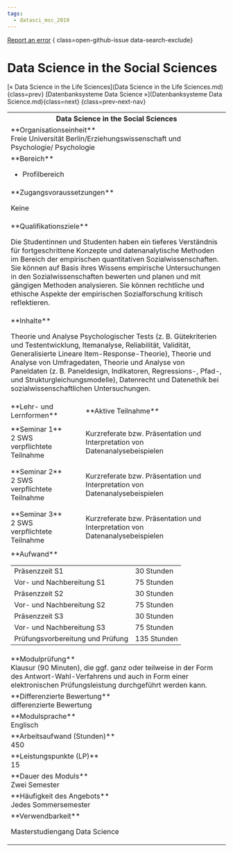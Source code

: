 ```yaml
---
tags:
  - datasci_msc_2019
---
```

[Report an error](https://github.com/SGSSGene/FUB-SUP/issues/new?title=Error%20in%20%22Data%20Science%20in%20the%20Social%20Sciences%22&body=There%20seems%20to%20be%20an%20error%20in%20module%20%22Data%20Science%20in%20the%20Social%20Sciences%22%2E%0A%0A%3CDescribe%20here%20a%20slightly%20more%20detailed%20description%20of%20what%20is%20wrong%3E&labels=bug)
{ class=open-github-issue data-search-exclude}

# Data Science in the Social Sciences

[« Data Science in the Life Sciences](Data Science in the Life Sciences.md){class=prev}
[Datenbanksysteme Data Science »](Datenbanksysteme Data Science.md){class=next}
{class=prev-next-nav}

<table markdown id="moduledesc">
<tr markdown class="moduledesc_head"><th colspan="2">Data Science in the Social Sciences </th></tr>
<tr markdown><td colspan="2">**Organisationseinheit**   <br>Freie Universität Berlin/Erziehungswissenschaft und Psychologie/ Psychologie</td></tr>

<tr markdown><td colspan="2">**Bereich**<br>


- Profilbereich

</td></tr>

<tr markdown><td colspan="2">**Zugangsvoraussetzungen** <br>

Keine


</td></tr>
<tr markdown><td colspan="2">**Qualifikationsziele**    <br>

Die Studentinnen und Studenten haben ein tieferes Verständnis für
fortgeschrittene Konzepte und datenanalytische Methoden im Bereich der
empirischen quantitativen Sozialwissenschaften. Sie können auf Basis ihres
Wissens empirische Untersuchungen in den Sozialwissenschaften bewerten und
planen und mit gängigen Methoden analysieren. Sie können rechtliche und
ethische Aspekte der empirischen Sozialforschung kritisch reflektieren.


</td></tr>
<tr markdown><td colspan="2">**Inhalte**                <br>

Theorie und Analyse Psychologischer Tests (z. B. Gütekriterien und
Testentwicklung, Itemanalyse, Reliabilität, Validität, Generalisierte
Lineare Item-Response-Theorie), Theorie und Analyse von Umfragedaten,
Theorie und Analyse von Paneldaten (z. B. Paneldesign, Indikatoren,
Regressions-, Pfad-, und Strukturgleichungsmodelle), Datenrecht und
Datenethik bei sozialwissenschaftlichen Untersuchungen.


</td></tr>

<tr markdown><td>**Lehr- und Lernformen**</td><td>**Aktive Teilnahme**</td></tr>
<tr markdown><td> **Seminar 1** <br>2 SWS <br> verpflichtete Teilnahme</td><td>

Kurzreferate bzw. Präsentation und Interpretation von Datenanalysebeispielen
</td></tr>
<tr markdown><td> **Seminar 2** <br>2 SWS <br> verpflichtete Teilnahme</td><td>

Kurzreferate bzw. Präsentation und Interpretation von Datenanalysebeispielen
</td></tr>
<tr markdown><td> **Seminar 3** <br>2 SWS <br> verpflichtete Teilnahme</td><td>

Kurzreferate bzw. Präsentation und Interpretation von Datenanalysebeispielen
</td></tr>
<tr markdown><td colspan="2">**Aufwand**                <br>
<table class="aufwand_table">
<tr><td>Präsenzzeit S1</td><td>30 Stunden</td></tr>
<tr><td>Vor- und Nachbereitung S1</td><td>75 Stunden</td></tr>
<tr><td>Präsenzzeit S2</td><td>30 Stunden</td></tr>
<tr><td>Vor- und Nachbereitung S2</td><td>75 Stunden</td></tr>
<tr><td>Präsenzzeit S3</td><td>30 Stunden</td></tr>
<tr><td>Vor- und Nachbereitung S3</td><td>75 Stunden</td></tr>
<tr><td>Prüfungsvorbereitung und Prüfung</td><td>135 Stunden</td></tr>
</table>

</td></tr>
<tr markdown><td colspan="2">**Modulprüfung**             <br>Klausur (90 Minuten), die ggf. ganz oder teilweise in der Form des
Antwort-Wahl-Verfahrens und auch in Form einer elektronischen
Prüfungsleistung durchgeführt werden kann.


</td></tr>
<tr markdown><td colspan="2">**Differenzierte Bewertung** <br>differenzierte Bewertung

</td></tr>
<tr markdown><td colspan="2">**Modulsprache**             <br>Englisch</td></tr>
<tr markdown><td colspan="2">**Arbeitsaufwand (Stunden)** <br>450</td></tr>
<tr markdown><td colspan="2">**Leistungspunkte (LP)**     <br>15</td></tr>
<tr markdown><td colspan="2">**Dauer des Moduls**         <br>Zwei Semester</td></tr>
<tr markdown><td colspan="2">**Häufigkeit des Angebots**  <br>Jedes Sommersemester</td></tr>
<tr markdown><td colspan="2">**Verwendbarkeit**           <br>

Masterstudiengang Data Science


</td></tr>


</table>
